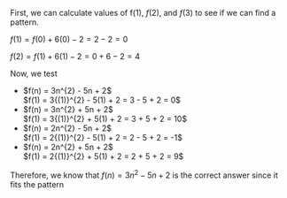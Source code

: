First, we can calculate values of f$(1)$, $f(2)$, and $f(3)$ to see if we can find a pattern.

$f(1) = f(0) + 6(0) - 2 = 2 - 2 = 0$

$f(2) = f(1) + 6(1) - 2 = 0 + 6 - 2 = 4$

Now, we test

<ul>
    <li> $f(n) = 3n^{2} - 5n + 2$ <br/>
    $f(1) = 3{(1)}^{2} - 5(1) + 2 = 3 - 5 + 2 = 0$
    <li> $f(n) = 3n^{2} + 5n + 2$ <br/>
    $f(1) = 3{(1)}^{2} + 5(1) + 2 = 3 + 5 + 2 = 10$
    <li> $f(n) = 2n^{2} - 5n + 2$ <br/>
    $f(1) = 2{(1)}^{2} - 5(1) + 2 = 2 - 5 + 2 = -1$
    <li> $f(n) = 2n^{2} + 5n + 2$ <br/>
    $f(1) = 2{(1)}^{2} + 5(1) + 2 = 2 + 5 + 2 = 9$
</ul>

Therefore, we know that $f(n) = 3n^{2} - 5n + 2$ is the correct answer since it fits the pattern
